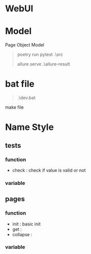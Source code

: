 # WebUI

# Model
Page Object Model

> poetry run pytest .\src
> 
> allure serve .\allure-result
> 

# bat file
> .\dev.bat

make file
>
> 
# Name Style
## tests
### function
- check : check if value is valid or not
### variable



## pages
### function
- init : basic init
- get :
- collapse :
### variable